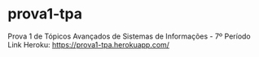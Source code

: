 # prova1-tpa
Prova 1 de Tópicos Avançados de Sistemas de Informações - 7º Período
Link Heroku: https://prova1-tpa.herokuapp.com/
